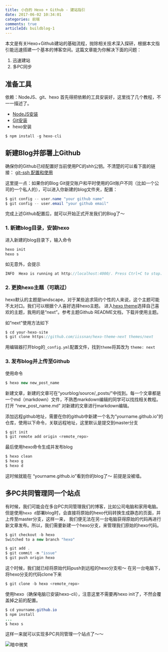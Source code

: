 ```yaml
---
title: 小白的 Hexo + Github - 建站指引
date: 2017-06-02 10:34:01
categories: 前端
comments: true
articleId: buildblog-1
---
```

本文是有关Hexo+Github建站的基础流程，抛除相关技术深入探研，根据本文指引能迅速搭建一个基本的博客空间。这篇文章能为你解决下面的问题：
1. 迅速建站
2. 多PC同步

<!--more-->

## 准备工具
依赖：NodeJS、git、hexo
首先得把依赖的工具安装好，这里找了几个教程，不一一描述了。
- [NodeJS安装](http://www.runoob.com/nodejs/nodejs-install-setup.html)
- [Git安装](http://www.liaoxuefeng.com/wiki/0013739516305929606dd18361248578c67b8067c8c017b000/00137396287703354d8c6c01c904c7d9ff056ae23da865a000/)
- hexo安装
```java
$ npm install -g hexo-cli
```

## 新建Blog并部署上Github
确保你的Github已经配置好当前使用PC的shh公钥。不清楚的可以看下面的链接：
[git-ssh 配置和使用](https://segmentfault.com/a/1190000002645623)

这里提一点：如果你的Blog Git提交账户和平时使用的Git账户不同（比如一个公司的一个私人的），可以进入你新建的blog文件夹，配置：
```java
$ git config -- user.name "your github name"
$ git config -- user.email "your github email"
```

完成上述Github配置后，就可以开始正式开发我们的Blog了～

### 1. 新建blog目录，安装hexo
进入新建的blog目录下，输入命令
```java
hexo init
hexo s
```
如无意外，会提示
```java
INFO  Hexo is running at http://localhost:4000/. Press Ctrl+C to stop.
```

### 2. 更换hexo主题（可跳过）
hexo默认的主题是landscape，对于某些追求简约个性的人来说，这个主题可能不太对口。我们可以根据个人喜好选择hexo主题。
进入[hexo theme](https://hexo.io/themes/)选择自己喜欢的主题，我用的是“next”。参考主题Github README文档，下载并使用主题。

如“next”使用方法如下
```java
$ cd your-hexo-site
$ git clone https://github.com/iissnan/hexo-theme-next themes/next
```
用编辑器打开blog的`_config.yml`配置文件，找到`theme`将其改为
`theme: next`

### 3. 发布blog并上传至Github
使用命令
```java
$ hexo new new_post_name
```
新建文章，新建的文章可在“yourblog/source/_posts/”中找到。每一个文章都是一个md（markdown）文件，不熟悉markdown编辑的同学可以找找相关教程。
打开 “new_post_name.md” 对新建的文章进行markdown编辑。

添加远程github地址，需要在你的github中新建一个名为“yourname.github.io”的仓库，使用以下命令，关联远程地址，这里默认是提交到master分支
```java
$ git init
$ git remote add origin <remote_repo>
```
最后使用hexo命令生成并发布blog
```java
$ hexo clean
$ hexo g
$ hexo d
```
这时候就能在 “yourname.github.io”看到你的blog了～
前提是没被墙。

## 多PC共同管理同一个站点
有时候，我们可能会在多台PC共同管理我们的博客，比如公司电脑和家用电脑。但是使用`hexo d`部署blog时，会直接将原始的hexo代码转换生成静态的页面，并上传至master分支，这样一来，
我们便无法在另一台电脑获得原始的代码再进行新文章发布。所以，我们需要新建一个hexo分支，来管理我们原始的hexo代码。
```java
$ git checkout -b hexo
Switched to a new branch "hexo"

$ git add .
$ git commit -m "issue"
$ git push origin hexo
```

这个时候，我们就已经将原始代码push到远程的hexo分支啦～
在另一台电脑下，将hexo分支的代码clone下来
```java
$ git clone -b hexo <remote_repo>
```
使用hexo（确保电脑已安装hexo-cli），注意这里不需要再hexo init了，不然会覆盖掉之前的配置。
```java
$ cd yourname.github.io
$ npm install
...
$ hexo s
```
这样一来就可以实现多PC共同管理一个站点了～～

![暗中微笑](http://oqwh8w9hs.bkt.clouddn.com/markdown-img-paste-20170602164858453.png)
